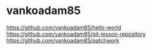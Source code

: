# vankoadam85
https://github.com/vankoadam85/hello-world
https://github.com/vankoadam85/git-lesson-repository
https://github.com/vankoadam85/patchwork
